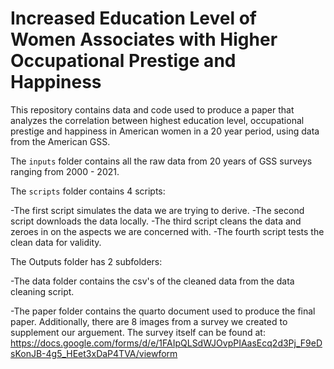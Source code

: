 # Increased Education Level of Women Associates with Higher Occupational Prestige and Happiness

This repository contains data and code used to produce a paper that analyzes the correlation between highest education level, occupational prestige and happiness in American women in a 20 year period, using data from the American GSS.

The `inputs` folder contains all the raw data from 20 years of GSS surveys ranging from 2000 - 2021.

The `scripts` folder contains 4 scripts:

  -The first script simulates the data we are trying to derive.
  -The second script downloads the data locally.
  -The third script cleans the data and zeroes in on the aspects we are concerned with.
  -The fourth script tests the clean data for validity.
  
The Outputs folder has 2 subfolders:

  -The data folder contains the csv's of the cleaned data from the data cleaning script.
  
  -The paper folder contains the quarto document used to produce the final paper. Additionally, there are 8 images from a survey we created to supplement our arguement. The survey itself can be found at: https://docs.google.com/forms/d/e/1FAIpQLSdWJOvpPIAasEcq2d3Pj_F9eDsKonJB-4g5_HEet3xDaP4TVA/viewform
